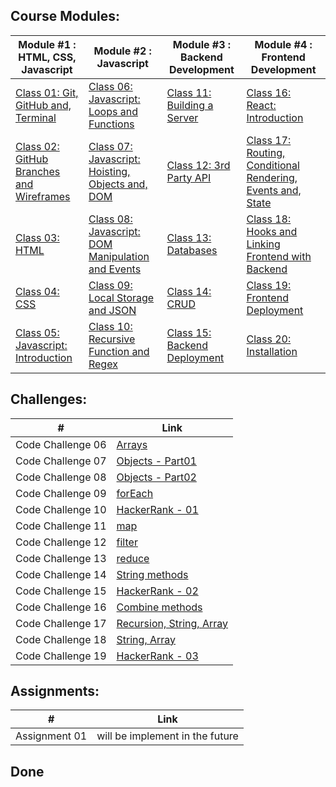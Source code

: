 
## Course Modules:

| Module #1 : HTML, CSS, Javascript                                | Module #2 : Javascript                                                   | Module #3 : Backend Development                      | Module #4 : Frontend Development                                                    |
| ---------------------------------------------------------------- | ------------------------------------------------------------------------- | ---------------------------------------------------- | ----------------------------------------------------------------------------------- |
| [Class 01: Git, GitHub and, Terminal](Class-01/README.md)        | [Class 06: Javascript: Loops and Functions](./Class-06/README.md)         | [Class 11: Building a Server](Class-11/README.md)    | [Class 16: React: Introduction ](./Class-16/README.md)                              |
| [Class 02: GitHub Branches and Wireframes](./Class-02/README.md) | [Class 07: Javascript: Hoisting, Objects and, DOM](./Class-07/README.md)  | [Class 12: 3rd Party API](./Class-12/README.md)      | [Class 17: Routing, Conditional Rendering, Events and, State](./Class-17/README.md) |
| [Class 03: HTML](./Class-03/README.md)                           | [Class 08: Javascript: DOM Manipulation and Events](./Class-08/README.md) | [Class 13: Databases](./Class-13/README.md)          | [Class 18: Hooks and Linking Frontend with Backend](./Class-18/README.md)           |
| [Class 04: CSS](./Class-04/README.md)                            | [Class 09: Local Storage and JSON](./Class-09/README.md)                  | [Class 14: CRUD](./Class-14/README.md)               | [Class 19: Frontend Deployment](./Class-19/README.md)                               |
| [Class 05: Javascript: Introduction](./Class-05/README.md)       | [Class 10: Recursive Function and Regex ](./Class-10/README.md)           | [Class 15: Backend Deployment](./Class-15/README.md) | [Class 20: Installation](./Class-20/README.md)                                               |


## Challenges:
| #                 | Link                                                               |
| ----------------- | ------------------------------------------------------------------ |
| Code Challenge 06 | [Arrays](./Class-06/Code-Challenge-06/README.md)                   |
| Code Challenge 07 | [Objects - Part01](./Class-07/Code-Challenge-07/README.md)         |
| Code Challenge 08 | [Objects - Part02](./Class-08/Code-Challenge-08/README.md)         |
| Code Challenge 09 | [forEach](./Class-09/Code-Challenge-09/README.md)                  |
| Code Challenge 10 | [HackerRank - 01](./Class-10/Code-Challenge-10/README.md)          |
| Code Challenge 11 | [map](./Class-11/Code-Challenge-11/README.md)                      |
| Code Challenge 12 | [filter](./Class-12/Code-Challenge-12/README.md)                   |
| Code Challenge 13 | [reduce](./Class-13/Code-Challenge-13/README.md)                   |
| Code Challenge 14 | [String methods](./Class-14/Code-Challenge-14/README.md)           |
| Code Challenge 15 | [HackerRank - 02](./Class-15/Code-Challenge-15/README.md)          |
| Code Challenge 16 | [Combine methods](./Class-16/Code-Challenge-16/README.md)          |
| Code Challenge 17 | [Recursion, String, Array](./Class-17/Code-Challenge-17/README.md) |
| Code Challenge 18 | [String, Array](./Class-18/Code-Challenge-18/README.md)            |
| Code Challenge 19 | [HackerRank - 03](./Class-19/Code-Challenge-19/README.md)          |

## Assignments:
| #                 | Link                                                               |
| ----------------- | ------------------------------------------------------------------ |
| Assignment 01     | will be implement in the future                                    |

## Done

